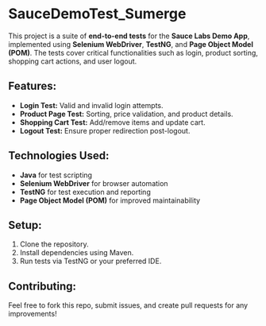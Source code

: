 # SauceDemoTest_Sumerge

This project is a suite of **end-to-end tests** for the **Sauce Labs Demo App**, implemented using **Selenium WebDriver**, **TestNG**, and **Page Object Model (POM)**. The tests cover critical functionalities such as login, product sorting, shopping cart actions, and user logout.

## Features:
- **Login Test:** Valid and invalid login attempts.
- **Product Page Test:** Sorting, price validation, and product details.
- **Shopping Cart Test:** Add/remove items and update cart.
- **Logout Test:** Ensure proper redirection post-logout.

## Technologies Used:
- **Java** for test scripting
- **Selenium WebDriver** for browser automation
- **TestNG** for test execution and reporting
- **Page Object Model (POM)** for improved maintainability

## Setup:
1. Clone the repository.
2. Install dependencies using Maven.
3. Run tests via TestNG or your preferred IDE.

## Contributing:
Feel free to fork this repo, submit issues, and create pull requests for any improvements!
